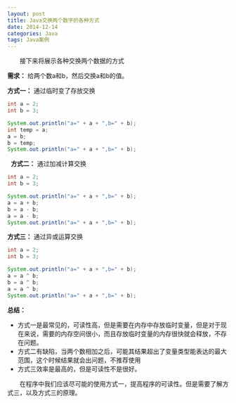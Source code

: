 ```yaml
---
layout: post
title: Java交换两个数字的各种方式
date: 2014-12-14
categories: Java
tags: Java案例
---
```

&ensp;&ensp;&ensp;&ensp;接下来将展示各种交换两个数据的方式

**需求：** 给两个数a和b，然后交换a和b的值。

**方式一：** 通过临时变了存放交换

```java
int a = 2;
int b = 3;

System.out.println("a=" + a + ",b=" + b);
int temp = a;
a = b;
b = temp;
System.out.println("a=" + a + ",b=" + b);
```
 
**方式二：** 通过加减计算交换

```java
int a = 2;
int b = 3;

System.out.println("a=" + a + ",b=" + b);
a = a + b;
b = a - b;
a = a - b;
System.out.println("a=" + a + ",b=" + b);
```

**方式三：** 通过异或运算交换

```java
int a = 2;
int b = 3;

System.out.println("a=" + a + ",b=" + b);
a = a ^ b;
b = a ^ b;
a = a ^ b;
System.out.println("a=" + a + ",b=" + b);
```

**总结：**

- 方式一是最常见的，可读性高，但是需要在内存中存放临时变量，但是对于现在来说，需要的内存空间很小，而且存放临时变量的内存很快就会释放，不存在问题。
- 方式二有缺陷，当两个数相加之后，可能其结果超出了变量类型能表达的最大范围，这个时候结果就会出问题，不推荐使用
- 方式三效率是最高的，但是可读性不是很好。

&ensp;&ensp;&ensp;&ensp;在程序中我们应该尽可能的使用方式一，提高程序的可读性。但是需要了解方式三，以及方式三的原理。
